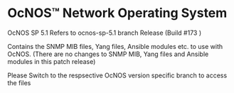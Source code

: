 # OcNOS™ Network Operating System 
OcNOS SP 5.1 Refers to ocnos-sp-5.1 branch Release (Build #173 )

Contains the SNMP MIB files, Yang files, Ansible modules etc. to use with OcNOS. (There are no changes to SNMP MIB, Yang files and Ansible modules in this patch release)

Please Switch to the respsective OcNOS version specific branch to access the files 



